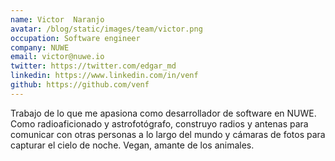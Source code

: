 ```yaml
---
name: Victor  Naranjo
avatar: /blog/static/images/team/victor.png
occupation: Software engineer
company: NUWE
email: victor@nuwe.io
twitter: https://twitter.com/edgar_md
linkedin: https://www.linkedin.com/in/venf
github: https://github.com/venf
---
```


Trabajo de lo que me apasiona como desarrollador de software en NUWE. Como radioaficionado y astrofotógrafo, construyo radios y antenas para comunicar con otras personas a lo largo del mundo y cámaras de fotos para capturar el cielo de noche. Vegan, amante de los animales.
